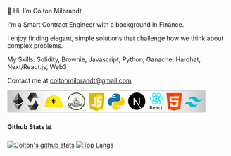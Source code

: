 👋  Hi, I’m Colton Milbrandt

I'm a Smart Contract Engineer with a background in Finance.

I enjoy finding elegant, simple solutions that challenge how we think about complex problems.

My Skills: Solidity, Brownie, Javascript, Python, Ganache, Hardhat, Next/React.js, Web3

Contact me at coltonmilbrandt@gmail.com

![programming logos](tech.png)

#### Github Stats 📊

[![Colton's github stats](https://github-readme-stats.vercel.app/api?username=coltonmilbrandt&hide=stars&theme=radical)](https://github.com/anuraghazra/github-readme-stats)
[![Top Langs](https://github-readme-stats.vercel.app/api/top-langs/?username=coltonmilbrandt&theme=radical)](https://github.com/anuraghazra/github-readme-stats)
